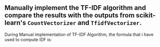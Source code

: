 ## Manually implement the TF-IDF algorithm and compare the results with the outputs from scikit-learn's `CountVectorizer` and `TfidfVectorizer`.

During Manual implementation of TF-IDF Algorithm, the formula that i have used to compute IDF is:    

